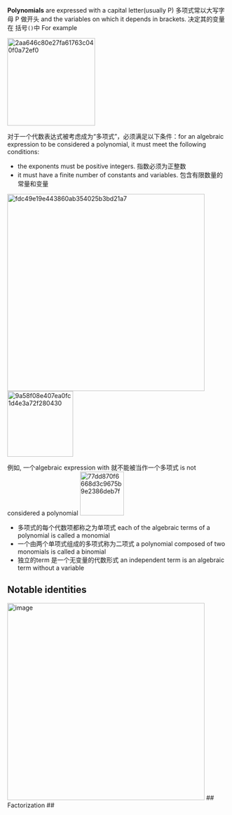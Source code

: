 **Polynomials** are expressed with a capital letter(usually P) 多项式常以大写字母 P 做开头 and the variables on which it depends in brackets. 决定其的变量在 括号`()`中 For example

<img width="200" alt="2aa646c80e27fa61763c040f0a72ef0" src="https://user-images.githubusercontent.com/31954987/232775078-4e1001c5-9514-4242-9c4f-86fd3cd74214.png">

对于一个代数表达式被考虑成为“多项式”，必须满足以下条件：for an algebraic expression to be considered a polynomial, it must meet the following conditions:
- the exponents must be positive integers. 指数必须为正整数
- it must have a finite number of constants and variables. 包含有限数量的常量和变量

<img width="450" alt="fdc49e19e443860ab354025b3bd21a7" src="https://user-images.githubusercontent.com/31954987/232778476-caf3ee91-7d58-4cf8-8d91-d154ec67256d.png">
<img width="150" alt="9a58f08e407ea0fc1d4e3a72f280430" src="https://user-images.githubusercontent.com/31954987/232778880-5ac0105c-2e17-4f5e-a71b-e6d15f94c54a.png">

例如, 一个algebraic expression with 就不能被当作一个多项式 is not considered a polynomial
<img width="100" alt="77dd870f6668d3c9675b9e2386deb7f" src="https://user-images.githubusercontent.com/31954987/232780396-09925154-513a-49f0-958e-639bbaa5820d.png">

- 多项式的每个代数项都称之为单项式 each of the algebraic terms of a polynomial is called a monomial
- 一个由两个单项式组成的多项式称为二项式 a polynomial composed of two monomials is called a binomial 
- 独立的term 是一个无变量的代数形式 an independent term is an algebraic term without a variable

## Notable identities
<img width="450" alt="image" src="https://user-images.githubusercontent.com/31954987/233422454-89c8323e-eeae-4846-82a0-9dd4f445d2ce.png">
## Factorization
## 




